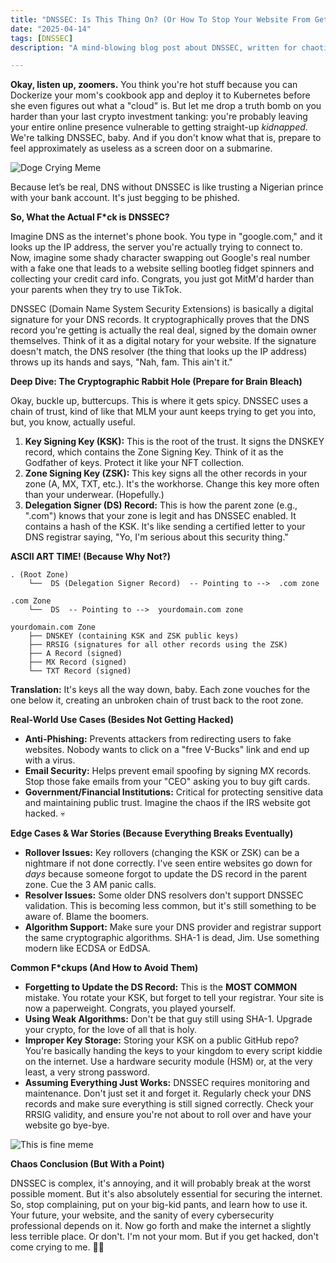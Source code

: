```yaml
---
title: "DNSSEC: Is This Thing On? (Or How To Stop Your Website From Getting Yeeted Into the Abyss)"
date: "2025-04-14"
tags: [DNSSEC]
description: "A mind-blowing blog post about DNSSEC, written for chaotic Gen Z engineers. Because if we don't understand this, boomers will own us forever."

---
```


**Okay, listen up, zoomers.** You think you're hot stuff because you can Dockerize your mom's cookbook app and deploy it to Kubernetes before she even figures out what a "cloud" is. But let me drop a truth bomb on you harder than your last crypto investment tanking: you're probably leaving your entire online presence vulnerable to getting straight-up *kidnapped*. We're talking DNSSEC, baby. And if you don't know what that is, prepare to feel approximately as useless as a screen door on a submarine.

![Doge Crying Meme](https://i.kym-cdn.com/photos/images/newsfeed/038/165/640/82f.jpg)

Because let’s be real, DNS without DNSSEC is like trusting a Nigerian prince with your bank account. It's just begging to be phished.

**So, What the Actual F*ck is DNSSEC?**

Imagine DNS as the internet's phone book. You type in "google.com," and it looks up the IP address, the server you're actually trying to connect to. Now, imagine some shady character swapping out Google's real number with a fake one that leads to a website selling bootleg fidget spinners and collecting your credit card info. Congrats, you just got MitM'd harder than your parents when they try to use TikTok.

DNSSEC (Domain Name System Security Extensions) is basically a digital signature for your DNS records. It cryptographically proves that the DNS record you're getting is actually the real deal, signed by the domain owner themselves. Think of it as a digital notary for your website. If the signature doesn't match, the DNS resolver (the thing that looks up the IP address) throws up its hands and says, "Nah, fam. This ain't it."

**Deep Dive: The Cryptographic Rabbit Hole (Prepare for Brain Bleach)**

Okay, buckle up, buttercups. This is where it gets spicy. DNSSEC uses a chain of trust, kind of like that MLM your aunt keeps trying to get you into, but, you know, actually useful.

1.  **Key Signing Key (KSK):** This is the root of the trust. It signs the DNSKEY record, which contains the Zone Signing Key. Think of it as the Godfather of keys. Protect it like your NFT collection.
2.  **Zone Signing Key (ZSK):** This key signs all the other records in your zone (A, MX, TXT, etc.). It's the workhorse. Change this key more often than your underwear. (Hopefully.)
3.  **Delegation Signer (DS) Record:** This is how the parent zone (e.g., ".com") knows that your zone is legit and has DNSSEC enabled. It contains a hash of the KSK. It's like sending a certified letter to your DNS registrar saying, "Yo, I'm serious about this security thing."

**ASCII ART TIME! (Because Why Not?)**

```
. (Root Zone)
    └──  DS (Delegation Signer Record)  -- Pointing to -->  .com zone

.com Zone
    └──  DS  -- Pointing to -->  yourdomain.com zone

yourdomain.com Zone
    ├── DNSKEY (containing KSK and ZSK public keys)
    ├── RRSIG (signatures for all other records using the ZSK)
    ├── A Record (signed)
    ├── MX Record (signed)
    └── TXT Record (signed)
```

**Translation:** It's keys all the way down, baby. Each zone vouches for the one below it, creating an unbroken chain of trust back to the root zone.

**Real-World Use Cases (Besides Not Getting Hacked)**

*   **Anti-Phishing:** Prevents attackers from redirecting users to fake websites. Nobody wants to click on a "free V-Bucks" link and end up with a virus.
*   **Email Security:** Helps prevent email spoofing by signing MX records. Stop those fake emails from your "CEO" asking you to buy gift cards.
*   **Government/Financial Institutions:** Critical for protecting sensitive data and maintaining public trust. Imagine the chaos if the IRS website got hacked. 💀

**Edge Cases & War Stories (Because Everything Breaks Eventually)**

*   **Rollover Issues:** Key rollovers (changing the KSK or ZSK) can be a nightmare if not done correctly. I've seen entire websites go down for *days* because someone forgot to update the DS record in the parent zone. Cue the 3 AM panic calls.
*   **Resolver Issues:** Some older DNS resolvers don't support DNSSEC validation. This is becoming less common, but it's still something to be aware of. Blame the boomers.
*   **Algorithm Support:** Make sure your DNS provider and registrar support the same cryptographic algorithms. SHA-1 is dead, Jim. Use something modern like ECDSA or EdDSA.

**Common F*ckups (And How to Avoid Them)**

*   **Forgetting to Update the DS Record:** This is the **MOST COMMON** mistake. You rotate your KSK, but forget to tell your registrar. Your site is now a paperweight. Congrats, you played yourself.
*   **Using Weak Algorithms:** Don't be that guy still using SHA-1. Upgrade your crypto, for the love of all that is holy.
*   **Improper Key Storage:** Storing your KSK on a public GitHub repo? You're basically handing the keys to your kingdom to every script kiddie on the internet. Use a hardware security module (HSM) or, at the very least, a very strong password.
*   **Assuming Everything Just Works:** DNSSEC requires monitoring and maintenance. Don't just set it and forget it. Regularly check your DNS records and make sure everything is still signed correctly. Check your RRSIG validity, and ensure you're not about to roll over and have your website go bye-bye.

![This is fine meme](https://i.kym-cdn.com/photos/images/newsfeed/132/480/030/c1d.gif)

**Chaos Conclusion (But With a Point)**

DNSSEC is complex, it's annoying, and it will probably break at the worst possible moment. But it's also absolutely essential for securing the internet. So, stop complaining, put on your big-kid pants, and learn how to use it. Your future, your website, and the sanity of every cybersecurity professional depends on it. Now go forth and make the internet a slightly less terrible place. Or don't. I'm not your mom. But if you get hacked, don't come crying to me. 🙏💀
